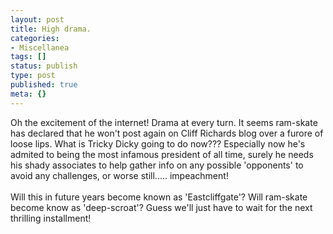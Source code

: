 ```yaml
---
layout: post
title: High drama.
categories:
- Miscellanea
tags: []
status: publish
type: post
published: true
meta: {}
---
```

Oh the excitement of the internet! Drama at every turn. It seems ram-skate has declared that he won't post again on Cliff Richards blog over a furore of loose lips. What is Tricky Dicky going to do now??? Especially now he's admited to being the most infamous president of all time, surely he needs his shady associates to help gather info on any possible 'opponents' to avoid any challenges, or worse still..... impeachment!<br /><br />Will this in future years become known as 'Eastcliffgate'? Will ram-skate become know as 'deep-scroat'? Guess we'll just have to wait for the next thrilling installment!

